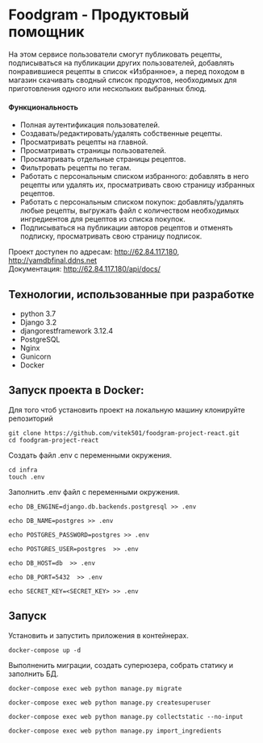 # Foodgram - Продуктовый помощник

На этом сервисе пользователи смогут публиковать рецепты, подписываться 
на публикации других пользователей, добавлять понравившиеся рецепты в список
«Избранное», а перед походом в магазин скачивать сводный список 
продуктов, необходимых для приготовления одного или нескольких выбранных блюд.

#### Функциональность
- Полная аутентификация пользователей.
- Создавать/редактировать/удалять собственные рецепты.
- Просматривать рецепты на главной.
- Просматривать страницы пользователей.
- Просматривать отдельные страницы рецептов.
- Фильтровать рецепты по тегам.
- Работать с персональным списком избранного: добавлять в него рецепты или удалять их, просматривать свою страницу избранных рецептов.
- Работать с персональным списком покупок: добавлять/удалять любые рецепты, выгружать файл с количеством необходимых ингредиентов для рецептов из списка покупок.
- Подписываться на публикации авторов рецептов и отменять подписку, просматривать свою страницу подписок.

Проект доступен по адресам: http://62.84.117.180, http://yamdbfinal.ddns.net<br>
Документация: http://62.84.117.180/api/docs/

## Технологии, использованные при разработке
- python 3.7  
- Django 3.2
- djangorestframework 3.12.4  
- PostgreSQL
- Nginx
- Gunicorn
- Docker

## Запуск проекта в Docker:
Для того чтоб установить проект на локальную машину клонируйте репозиторий  
```
git clone https://github.com/vitek501/foodgram-project-react.git
cd foodgram-project-react 
```

Создать файл .env с переменными окружения.
```
cd infra
touch .env
```

Заполнить .env файл с переменными окружения.

```
echo DB_ENGINE=django.db.backends.postgresql >> .env

echo DB_NAME=postgres >> .env

echo POSTGRES_PASSWORD=postgres >> .env

echo POSTGRES_USER=postgres  >> .env

echo DB_HOST=db  >> .env

echo DB_PORT=5432  >> .env

echo SECRET_KEY=<SECRET_KEY> >> .env
```

## Запуск
Установить и запустить приложения в контейнерах.
```
docker-compose up -d
```
Выполненить миграции, создать суперюзера, собрать статику и заполнить БД.
```
docker-compose exec web python manage.py migrate

docker-compose exec web python manage.py createsuperuser

docker-compose exec web python manage.py collectstatic --no-input 

docker-compose exec web python manage.py import_ingredients